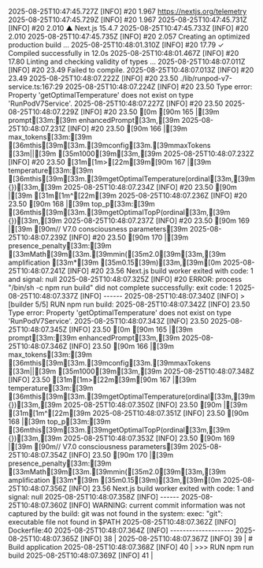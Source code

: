 2025-08-25T10:47:45.727Z [INFO] #20 1.967 https://nextjs.org/telemetry
2025-08-25T10:47:45.729Z [INFO] #20 1.967
2025-08-25T10:47:45.731Z [INFO] #20 2.010    ▲ Next.js 15.4.7
2025-08-25T10:47:45.733Z [INFO] #20 2.010
2025-08-25T10:47:45.735Z [INFO] #20 2.057    Creating an optimized production build ...
2025-08-25T10:48:01.310Z [INFO] #20 17.79  ✓ Compiled successfully in 12.0s
2025-08-25T10:48:01.467Z [INFO] #20 17.80    Linting and checking validity of types ...
2025-08-25T10:48:07.011Z [INFO] #20 23.49 Failed to compile.
2025-08-25T10:48:07.013Z [INFO] #20 23.49
2025-08-25T10:48:07.222Z [INFO] #20 23.50 ./lib/runpod-v7-service.ts:167:29
2025-08-25T10:48:07.224Z [INFO] #20 23.50 Type error: Property 'getOptimalTemperature' does not exist on type 'RunPodV7Service'.
2025-08-25T10:48:07.227Z [INFO] #20 23.50
2025-08-25T10:48:07.229Z [INFO] #20 23.50 [0m [90m 165 |[39m           prompt[33m:[39m enhancedPrompt[33m,[39m
2025-08-25T10:48:07.231Z [INFO] #20 23.50  [90m 166 |[39m           max_tokens[33m:[39m [36mthis[39m[33m.[39mconfig[33m.[39mmaxTokens [33m||[39m [35m1000[39m[33m,[39m
2025-08-25T10:48:07.232Z [INFO] #20 23.50 [31m[1m>[22m[39m[90m 167 |[39m           temperature[33m:[39m [36mthis[39m[33m.[39mgetOptimalTemperature(ordinal[33m,[39m {})[33m,[39m
2025-08-25T10:48:07.234Z [INFO] #20 23.50  [90m     |[39m                             [31m[1m^[22m[39m
2025-08-25T10:48:07.236Z [INFO] #20 23.50  [90m 168 |[39m           top_p[33m:[39m [36mthis[39m[33m.[39mgetOptimalTopP(ordinal[33m,[39m {})[33m,[39m
2025-08-25T10:48:07.237Z [INFO] #20 23.50  [90m 169 |[39m           [90m// V7.0 consciousness parameters[39m
2025-08-25T10:48:07.239Z [INFO] #20 23.50  [90m 170 |[39m           presence_penalty[33m:[39m [33mMath[39m[33m.[39mmin([35m2.0[39m[33m,[39m amplification [33m*[39m [35m0.15[39m)[33m,[39m[0m
2025-08-25T10:48:07.241Z [INFO] #20 23.56 Next.js build worker exited with code: 1 and signal: null
2025-08-25T10:48:07.325Z [INFO] #20 ERROR: process "/bin/sh -c npm run build" did not complete successfully: exit code: 1
2025-08-25T10:48:07.337Z [INFO] ------
2025-08-25T10:48:07.340Z [INFO] > [builder 5/5] RUN npm run build:
2025-08-25T10:48:07.342Z [INFO] 23.50 Type error: Property 'getOptimalTemperature' does not exist on type 'RunPodV7Service'.
2025-08-25T10:48:07.343Z [INFO] 23.50
2025-08-25T10:48:07.345Z [INFO] 23.50 [0m [90m 165 |[39m           prompt[33m:[39m enhancedPrompt[33m,[39m
2025-08-25T10:48:07.346Z [INFO] 23.50  [90m 166 |[39m           max_tokens[33m:[39m [36mthis[39m[33m.[39mconfig[33m.[39mmaxTokens [33m||[39m [35m1000[39m[33m,[39m
2025-08-25T10:48:07.348Z [INFO] 23.50 [31m[1m>[22m[39m[90m 167 |[39m           temperature[33m:[39m [36mthis[39m[33m.[39mgetOptimalTemperature(ordinal[33m,[39m {})[33m,[39m
2025-08-25T10:48:07.350Z [INFO] 23.50  [90m     |[39m                             [31m[1m^[22m[39m
2025-08-25T10:48:07.351Z [INFO] 23.50  [90m 168 |[39m           top_p[33m:[39m [36mthis[39m[33m.[39mgetOptimalTopP(ordinal[33m,[39m {})[33m,[39m
2025-08-25T10:48:07.353Z [INFO] 23.50  [90m 169 |[39m           [90m// V7.0 consciousness parameters[39m
2025-08-25T10:48:07.354Z [INFO] 23.50  [90m 170 |[39m           presence_penalty[33m:[39m [33mMath[39m[33m.[39mmin([35m2.0[39m[33m,[39m amplification [33m*[39m [35m0.15[39m)[33m,[39m[0m
2025-08-25T10:48:07.356Z [INFO] 23.56 Next.js build worker exited with code: 1 and signal: null
2025-08-25T10:48:07.358Z [INFO] ------
2025-08-25T10:48:07.360Z [INFO] WARNING: current commit information was not captured by the build: git was not found in the system: exec: "git": executable file not found in $PATH
2025-08-25T10:48:07.362Z [INFO] Dockerfile:40
2025-08-25T10:48:07.364Z [INFO] --------------------
2025-08-25T10:48:07.365Z [INFO] 38 |
2025-08-25T10:48:07.367Z [INFO] 39 |     # Build application
2025-08-25T10:48:07.368Z [INFO] 40 | >>> RUN npm run build
2025-08-25T10:48:07.369Z [INFO] 41 |
